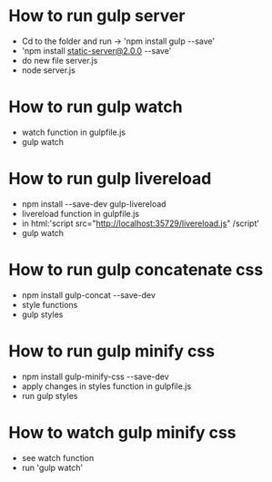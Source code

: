 # How to run gulp server

- Cd to the folder and run -> 'npm install gulp --save'
- 'npm install static-server@2.0.0 --save'
- do new file server.js
- node server.js

# How to run gulp watch

- watch function in gulpfile.js
- gulp watch

# How to run gulp livereload

- npm install --save-dev gulp-livereload
- livereload function in gulpfile.js
- in html:'script src="<http://localhost:35729/livereload.js>" /script'
- gulp watch

# How to run gulp concatenate css

- npm install gulp-concat --save-dev
- style functions
- gulp styles

# How to run gulp minify css

- npm install gulp-minify-css --save-dev
- apply changes in styles function in gulpfile.js
- run gulp styles

# How to watch gulp minify css

- see watch function
- run 'gulp watch'
